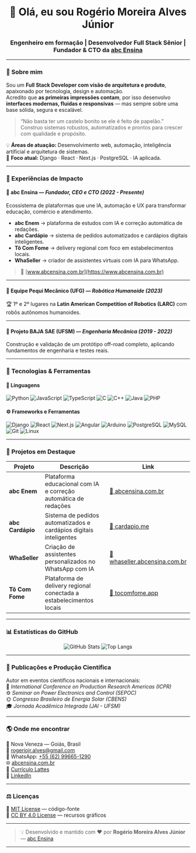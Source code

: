 <h1 align="center">👋 Olá, eu sou <strong>Rogério Moreira Alves Júnior</strong></h1>
<h3 align="center">Engenheiro em formação | Desenvolvedor Full Stack Sênior | Fundador & CTO da <a href="https://www.abcensina.com.br" target="_blank">abc Ensina</a></h3>

---

### 💼 Sobre mim  

Sou um **Full Stack Developer com visão de arquitetura e produto**, apaixonado por tecnologia, design e automação.  
Acredito que **as primeiras impressões contam**, por isso desenvolvo **interfaces modernas, fluidas e responsivas** — mas sempre sobre uma base sólida, segura e escalável.  

> “Não basta ter um castelo bonito se ele é feito de papelão.”  
> Construo sistemas robustos, automatizados e prontos para crescer com qualidade e propósito.

💡 **Áreas de atuação:** Desenvolvimento web, automação, inteligência artificial e arquitetura de sistemas.  
💬 **Foco atual:** Django · React · Next.js · PostgreSQL · IA aplicada.

---

### 🚀 Experiências de Impacto  

#### 🧩 **abc Ensina** — *Fundador, CEO e CTO (2022 - Presente)*  
Ecossistema de plataformas que une IA, automação e UX para transformar educação, comércio e atendimento.  
- **abc Enem** → plataforma de estudos com IA e correção automática de redações.  
- **abc Cardápio** → sistema de pedidos automatizados e cardápios digitais inteligentes.  
- **Tô Com Fome** → delivery regional com foco em estabelecimentos locais.  
- **WhaSeller** → criador de assistentes virtuais com IA para WhatsApp.  
> 🔗 [www.abcensina.com.br](https://www.abcensina.com.br)

---

#### 🤖 **Equipe Pequi Mecânico (UFG)** — *Robótica Humanoide (2023)*  
🏆 1º e 2º lugares na **Latin American Competition of Robotics (LARC)** com robôs autônomos humanoides.

---

#### 🚙 **Projeto BAJA SAE (UFSM)** — *Engenharia Mecânica (2019 - 2022)*  
Construção e validação de um protótipo off-road completo, aplicando fundamentos de engenharia e testes reais.

---

### 🧠 Tecnologias & Ferramentas  

#### 🧩 Linguagens  
![Python](https://img.shields.io/badge/Python-3776AB?style=for-the-badge&logo=python&logoColor=white)
![JavaScript](https://img.shields.io/badge/JavaScript-F7DF1E?style=for-the-badge&logo=javascript&logoColor=black)
![TypeScript](https://img.shields.io/badge/TypeScript-3178C6?style=for-the-badge&logo=typescript&logoColor=white)
![C](https://img.shields.io/badge/C-00599C?style=for-the-badge&logo=c&logoColor=white)
![C++](https://img.shields.io/badge/C++-00599C?style=for-the-badge&logo=cplusplus&logoColor=white)
![Java](https://img.shields.io/badge/Java-ED8B00?style=for-the-badge&logo=java&logoColor=white)
![PHP](https://img.shields.io/badge/PHP-777BB4?style=for-the-badge&logo=php&logoColor=white)

#### ⚙️ Frameworks e Ferramentas  
![Django](https://img.shields.io/badge/Django-092E20?style=for-the-badge&logo=django&logoColor=white)
![React](https://img.shields.io/badge/React-20232A?style=for-the-badge&logo=react&logoColor=61DAFB)
![Next.js](https://img.shields.io/badge/Next.js-000000?style=for-the-badge&logo=nextdotjs&logoColor=white)
![Angular](https://img.shields.io/badge/Angular-DD0031?style=for-the-badge&logo=angular&logoColor=white)
![Arduino](https://img.shields.io/badge/Arduino-00979D?style=for-the-badge&logo=arduino&logoColor=white)
![PostgreSQL](https://img.shields.io/badge/PostgreSQL-316192?style=for-the-badge&logo=postgresql&logoColor=white)
![MySQL](https://img.shields.io/badge/MySQL-005C84?style=for-the-badge&logo=mysql&logoColor=white)
![Git](https://img.shields.io/badge/Git-F05032?style=for-the-badge&logo=git&logoColor=white)
![Linux](https://img.shields.io/badge/Linux-FCC624?style=for-the-badge&logo=linux&logoColor=black)

---

### 🧩 Projetos em Destaque  

| Projeto | Descrição | Link |
|----------|------------|------|
| **abc Enem** | Plataforma educacional com IA e correção automática de redações | [🔗 abcensina.com.br](https://www.abcensina.com.br) |
| **abc Cardápio** | Sistema de pedidos automatizados e cardápios digitais inteligentes | [🔗 cardapio.me](https://cardapio.me) |
| **WhaSeller** | Criação de assistentes personalizados no WhatsApp com IA | [🔗 whaseller.abcensina.com.br](https://whaseller.abcensina.com.br) |
| **Tô Com Fome** | Plataforma de delivery regional conectada a estabelecimentos locais | [🔗 tocomfome.app](https://tocomfome.app) |

---

### 📊 Estatísticas do GitHub  

<div align="center">

![GitHub Stats](https://github-readme-stats.vercel.app/api?username=USERNAME&show_icons=true&theme=tokyonight&count_private=true&hide_border=true&include_all_commits=true)
![Top Langs](https://github-readme-stats.vercel.app/api/top-langs/?username=USERNAME&layout=compact&theme=tokyonight&hide_border=true)

</div>

---

### 🧪 Publicações e Produção Científica  

Autor em eventos científicos nacionais e internacionais:  
📘 *International Conference on Production Research Americas (ICPR)*  
⚙️ *Seminar on Power Electronics and Control (SEPOC)*  
🌞 *Congresso Brasileiro de Energia Solar (CBENS)*  
🎓 *Jornada Acadêmica Integrada (JAI - UFSM)*  

---

### 🌎 Onde me encontrar  

📍 Nova Veneza — Goiás, Brasil  
📧 [rogeriojr.alves@gmail.com](mailto:rogeriojr.alves@gmail.com)  
💬 WhatsApp: [+55 (62) 99665-1290](https://wa.me/5562996651290)  
🌐 [abcensina.com.br](https://www.abcensina.com.br)  
📄 [Currículo Lattes](http://lattes.cnpq.br/9584593678476487)  
💼 [LinkedIn](https://www.linkedin.com/in/rogerio-moreira-alves-junior/)

---

### ⚖️ Licenças  

📜 [MIT License](./LICENSE) — código-fonte  
📄 [CC BY 4.0 License](./ASSETS-LICENSE) — recursos gráficos  

---

> 💡 Desenvolvido e mantido com ❤️ por **Rogério Moreira Alves Júnior** — [abc Ensina](https://www.abcensina.com.br)

---
